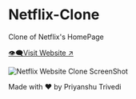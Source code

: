 # Netflix-Clone
Clone of Netflix's HomePage 

[👁‍🗨Visit Website ↗](https://priyanshutrivedi07.github.io/Netflix-Clone/)


![Netflix Website Clone ScreenShot](https://github.com/PriyanshuTrivedi07/Netflix-Clone/assets/118791702/60b8153d-7dc8-48af-a809-b8234fb07275)



Made with ❤ by Priyanshu Trivedi
